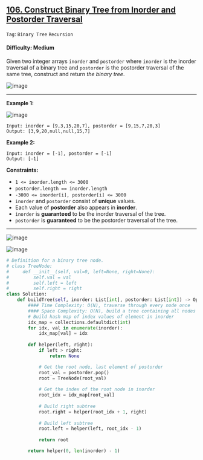 ## [106. Construct Binary Tree from Inorder and Postorder Traversal](https://leetcode.com/problems/construct-binary-tree-from-inorder-and-postorder-traversal/)

```Tag```: ```Binary Tree``` ```Recursion```

#### Difficulty: Medium

Given two integer arrays ```inorder``` and ```postorder``` where ```inorder``` is the inorder traversal of a binary tree and ```postorder``` is the postorder traversal of the same tree, construct and return _the binary tree_.

![image](https://user-images.githubusercontent.com/35042430/225526472-ec047986-2edc-4a4c-83fe-d888ca02be70.png)

---

__Example 1:__

![image](https://assets.leetcode.com/uploads/2021/02/19/tree.jpg)
```
Input: inorder = [9,3,15,20,7], postorder = [9,15,7,20,3]
Output: [3,9,20,null,null,15,7]
```

__Example 2:__
```
Input: inorder = [-1], postorder = [-1]
Output: [-1]
```

__Constraints:__

- ```1 <= inorder.length <= 3000```
- ```postorder.length == inorder.length```
- ```-3000 <= inorder[i], postorder[i] <= 3000```
- ```inorder``` and ```postorder``` consist of __unique__ values.
- Each value of __postorder__ also appears in __inorder__.
- ```inorder``` is __guaranteed__ to be the inorder traversal of the tree.
- ```postorder``` is __guaranteed__ to be the postorder traversal of the tree.

---

![image](https://leetcode.com/problems/construct-binary-tree-from-inorder-and-postorder-traversal/solutions/298219/Figures/106/bfs_dfs.png)

![image](https://leetcode.com/problems/construct-binary-tree-from-inorder-and-postorder-traversal/solutions/298219/Figures/106/recursion.png)

```Python
# Definition for a binary tree node.
# class TreeNode:
#     def __init__(self, val=0, left=None, right=None):
#         self.val = val
#         self.left = left
#         self.right = right
class Solution:
    def buildTree(self, inorder: List[int], postorder: List[int]) -> Optional[TreeNode]:
        #### Time Complexity: O(N), traverse through every node once
        #### Space Complexity: O(N), build a tree containing all nodes
        # Build hash map of index values of element in inorder
        idx_map = collections.defaultdict(int)
        for idx, val in enumerate(inorder):
            idx_map[val] = idx
            
        def helper(left, right):
            if left > right:
                return None

            # Get the root node, last element of postorder
            root_val = postorder.pop()
            root = TreeNode(root_val)
        
            # Get the index of the root node in inorder
            root_idx = idx_map[root_val]
            
            # Build right subtree
            root.right = helper(root_idx + 1, right)
            
            # Build left subtree
            root.left = helper(left, root_idx - 1)
            
            return root

        return helper(0, len(inorder) - 1)
```
